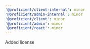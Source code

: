 ```yaml
---
'@proficient/client-internal': minor
'@proficient/admin-internal': minor
'@proficient/client': minor
'@proficient/admin': minor
'@proficient/react': minor
---
```


Added license

